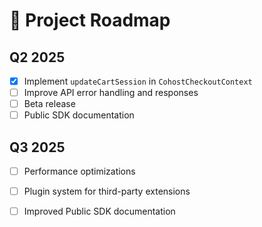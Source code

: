 # 📍 Project Roadmap

## Q2 2025
- [x] Implement `updateCartSession` in `CohostCheckoutContext`
- [ ] Improve API error handling and responses
- [ ] Beta release
- [ ] Public SDK documentation

## Q3 2025
- [ ] Performance optimizations
- [ ] Plugin system for third-party extensions
- [ ] Improved Public SDK documentation


